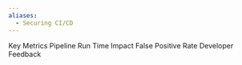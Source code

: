 ```yaml
---
aliases:
  - Securing CI/CD
---
```

Key Metrics
Pipeline Run Time Impact
False Positive Rate
Developer Feedback
